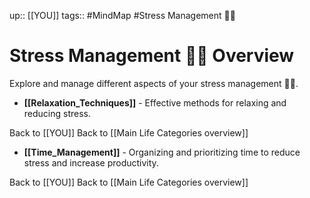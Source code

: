 up:: [[YOU]]
tags:: #MindMap #Stress Management 💆‍♂️

# Stress Management 💆‍♂️ Overview

Explore and manage different aspects of your stress management 💆‍♂️.

- **[[Relaxation_Techniques]]** - Effective methods for relaxing and reducing stress.

Back to [[YOU]]
Back to [[Main Life Categories overview]]
- **[[Time_Management]]** - Organizing and prioritizing time to reduce stress and increase productivity.

Back to [[YOU]]
Back to [[Main Life Categories overview]]
